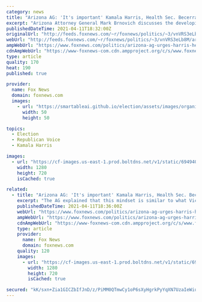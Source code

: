 ```yaml
---
category: news
title: "Arizona AG: 'It's important' Kamala Harris, Health Sec. Becerra visit border amid immigration crisis"
excerpt: "Arizona Attorney General Mark Brnovich discusses the developing immigration crisis at the border and further probes the Biden administration to act on it."
publishedDateTime: 2021-04-11T18:32:00Z
originalUrl: "http://feeds.foxnews.com/~r/foxnews/politics/~3/vnVRS3eLb8M/arizona-ag-urges-harris-health-sec-becerra-to-visit-border-amid-immigration-crisis-its-important"
webUrl: "http://feeds.foxnews.com/~r/foxnews/politics/~3/vnVRS3eLb8M/arizona-ag-urges-harris-health-sec-becerra-to-visit-border-amid-immigration-crisis-its-important"
ampWebUrl: "https://www.foxnews.com/politics/arizona-ag-urges-harris-health-sec-becerra-to-visit-border-amid-immigration-crisis-its-important.amp"
cdnAmpWebUrl: "https://www-foxnews-com.cdn.ampproject.org/c/s/www.foxnews.com/politics/arizona-ag-urges-harris-health-sec-becerra-to-visit-border-amid-immigration-crisis-its-important.amp"
type: article
quality: 170
heat: 190
published: true

provider:
  name: Fox News
  domain: foxnews.com
  images:
    - url: "https://smartableai.github.io/election/assets/images/organizations/foxnews.com-50x50.jpg"
      width: 50
      height: 50

topics:
  - Election
  - Republican Voice
  - Kamala Harris

images:
  - url: "https://cf-images.us-east-1.prod.boltdns.net/v1/static/694940094001/7acdbc98-6073-48cf-8025-8ec4a188febe/7cf9bca4-791b-4be6-93cc-2fedff7d2742/1280x720/match/image.jpg"
    width: 1280
    height: 720
    isCached: true

related:
  - title: "Arizona AG: 'It's important' Kamala Harris, Health Sec. Becerra visit border amid immigration crisis"
    excerpt: "The AG explained that this mindset is similar to what Vice President Kamala Harris preached on the 2020 campaign trail about \"the need to get out.\" Brnovich formally invited the VP to tour the border on April 2nd, with no response as of yet. \"I am ..."
    publishedDateTime: 2021-04-11T18:36:00Z
    webUrl: "https://www.foxnews.com/politics/arizona-ag-urges-harris-health-sec-becerra-to-visit-border-amid-immigration-crisis-its-important"
    ampWebUrl: "https://www.foxnews.com/politics/arizona-ag-urges-harris-health-sec-becerra-to-visit-border-amid-immigration-crisis-its-important.amp"
    cdnAmpWebUrl: "https://www-foxnews-com.cdn.ampproject.org/c/s/www.foxnews.com/politics/arizona-ag-urges-harris-health-sec-becerra-to-visit-border-amid-immigration-crisis-its-important.amp"
    type: article
    provider:
      name: Fox News
      domain: foxnews.com
    quality: 120
    images:
      - url: "https://cf-images.us-east-1.prod.boltdns.net/v1/static/694940094001/7acdbc98-6073-48cf-8025-8ec4a188febe/7cf9bca4-791b-4be6-93cc-2fedff7d2742/1280x720/match/image.jpg"
        width: 1280
        height: 720
        isCached: true

secured: "kK/sxn+Zia1GICZbIfJnD/z/PiMM0QTmwCy1oP6sXyHgrkPyYqXN7UzaIeWiuaJ/UawomTHxrg6LQPsw3UyemlcdRzHu2N71dLd/FciHBSqDgKLcfZ3wdGZ/xaXpW6Hlr1XI3FGbLHXUT6FFcYSUan/gZLtOf5b/IVtJsvmsrU1e5WLA0wWJ/JkTednqWsG/q6xRESZZlEiDoN8T8bWMJXJQTad4fTehheXmn6R0Dne3//g23xx5q6gQNw5pn+4X2OKs0nRjxuNl6KC6V22imM1e+KvxU0QW+YoQ4r29TLuCtSXnofVOCeAQ2P7J/YT5xEm1vlyS4na1yMOyO3r7SqcTILu40UqTCSBu1rBODkw=;FSaBEhqL7MbxNVc6SbMaMQ=="
---
```


